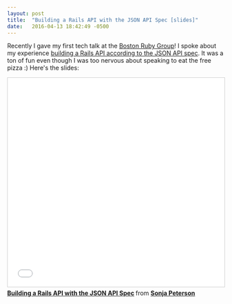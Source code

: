```yaml
---
layout: post
title:  "Building a Rails API with the JSON API Spec [slides]"
date:   2016-04-13 18:42:49 -0500
---
```


Recently I gave my first tech talk at the [Boston Ruby Group](http://bostonrb.org)! I spoke about my experience [building a Rails API according to the JSON API spec](http://bostonrb.org/presentations/building-a-rails-api-with-the-json-api-spec). It was a ton of fun even though I was too nervous about speaking to eat the free pizza :) Here's the slides:

<iframe src="//www.slideshare.net/slideshow/embed_code/key/oX9DvxoiG8FlDK" width="595" height="485" frameborder="0" marginwidth="0" marginheight="0" scrolling="no" style="border:1px solid #CCC; border-width:1px; margin-bottom:5px; max-width: 100%;" allowfullscreen> </iframe> <div style="margin-bottom:5px"> <strong> <a href="//www.slideshare.net/SonjaPeterson2/building-a-rails-api-with-the-json-api-spec" title="Building a Rails API with the JSON API Spec" target="_blank">Building a Rails API with the JSON API Spec</a> </strong> from <strong><a href="//www.slideshare.net/SonjaPeterson2" target="_blank">Sonja Peterson</a></strong> </div>
